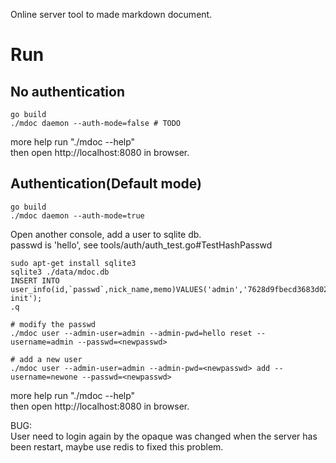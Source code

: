 Online server tool to made markdown document.

# Run

## No authentication
```shell
go build
./mdoc daemon --auth-mode=false # TODO
```
more help run "./mdoc --help"  
then open http://localhost:8080 in browser.

## Authentication(Default mode)
```shell
go build
./mdoc daemon --auth-mode=true
```

Open another console, add a user to sqlite db.  
passwd is 'hello', see tools/auth/auth_test.go#TestHashPasswd
```
sudo apt-get install sqlite3
sqlite3 ./data/mdoc.db
INSERT INTO user_info(id,`passwd`,nick_name,memo)VALUES('admin','7628d9fbecd3683d02276b6176b0ee13','admin','system init');
.q

# modify the passwd
./mdoc user --admin-user=admin --admin-pwd=hello reset --username=admin --passwd=<newpasswd>

# add a new user
./mdoc user --admin-user=admin --admin-pwd=<newpasswd> add --username=newone --passwd=<newpasswd>
```
more help run "./mdoc --help"  
then open http://localhost:8080 in browser.

BUG:  
User need to login again by the opaque was changed when the server has been restart, maybe use redis to fixed this problem.

